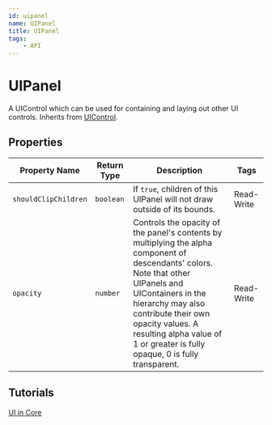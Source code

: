 ```yaml
---
id: uipanel
name: UIPanel
title: UIPanel
tags:
    - API
---
```


# UIPanel

A UIControl which can be used for containing and laying out other UI controls. Inherits from [UIControl](uicontrol.md).

## Properties

| Property Name | Return Type | Description | Tags |
| -------- | ----------- | ----------- | ---- |
| `shouldClipChildren` | `boolean` | If `true`, children of this UIPanel will not draw outside of its bounds. | Read-Write |
| `opacity` | `number` | Controls the opacity of the panel's contents by multiplying the alpha component of descendants' colors. Note that other UIPanels and UIContainers in the hierarchy may also contribute their own opacity values. A resulting alpha value of 1 or greater is fully opaque, 0 is fully transparent. | Read-Write |

## Tutorials

[UI in Core](../references/ui.md)
